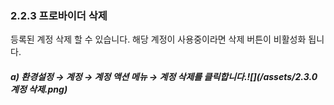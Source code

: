 ### 2.2.3 프로바이더 삭제

등록된 계정 삭제 할 수 있습니다. 해당 계정이 사용중이라면 삭제 버튼이 비활성화 됩니다.

##### a\)    환경설정 → 계정 → 계정 액션 메뉴 → 계정 삭제를 클릭합니다.![](/assets/2.3.0 계정 삭제.png)



